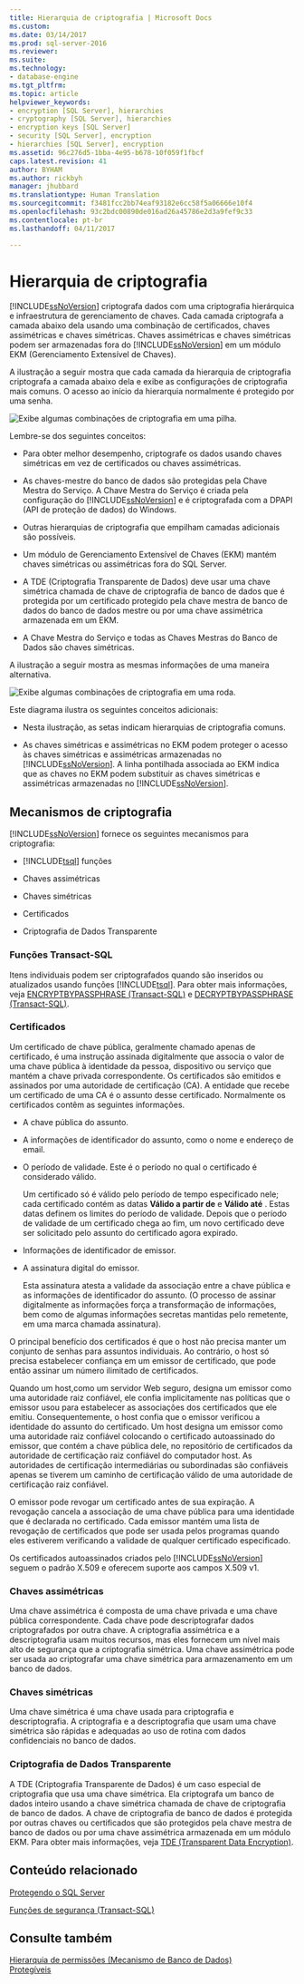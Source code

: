 ```yaml
---
title: Hierarquia de criptografia | Microsoft Docs
ms.custom: 
ms.date: 03/14/2017
ms.prod: sql-server-2016
ms.reviewer: 
ms.suite: 
ms.technology:
- database-engine
ms.tgt_pltfrm: 
ms.topic: article
helpviewer_keywords:
- encryption [SQL Server], hierarchies
- cryptography [SQL Server], hierarchies
- encryption keys [SQL Server]
- security [SQL Server], encryption
- hierarchies [SQL Server], encryption
ms.assetid: 96c276d5-1bba-4e95-b678-10f059f1fbcf
caps.latest.revision: 41
author: BYHAM
ms.author: rickbyh
manager: jhubbard
ms.translationtype: Human Translation
ms.sourcegitcommit: f3481fcc2bb74eaf93182e6cc58f5a06666e10f4
ms.openlocfilehash: 93c2bdc00890de016ad26a45786e2d3a9fef9c33
ms.contentlocale: pt-br
ms.lasthandoff: 04/11/2017

---
```

# <a name="encryption-hierarchy"></a>Hierarquia de criptografia
  [!INCLUDE[ssNoVersion](../../../includes/ssnoversion-md.md)] criptografa dados com uma criptografia hierárquica e infraestrutura de gerenciamento de chaves. Cada camada criptografa a camada abaixo dela usando uma combinação de certificados, chaves assimétricas e chaves simétricas. Chaves assimétricas e chaves simétricas podem ser armazenadas fora do [!INCLUDE[ssNoVersion](../../../includes/ssnoversion-md.md)] em um módulo EKM (Gerenciamento Extensível de Chaves).  
  
 A ilustração a seguir mostra que cada camada da hierarquia de criptografia criptografa a camada abaixo dela e exibe as configurações de criptografia mais comuns. O acesso ao início da hierarquia normalmente é protegido por uma senha.  
  
 ![Exibe algumas combinações de criptografia em uma pilha.](../../../relational-databases/security/encryption/media/encryption-hierarchy-stack.gif "Exibe algumas combinações de criptografia em uma pilha.")  
  
 Lembre-se dos seguintes conceitos:  
  
-   Para obter melhor desempenho, criptografe os dados usando chaves simétricas em vez de certificados ou chaves assimétricas.  
  
-   As chaves-mestre do banco de dados são protegidas pela Chave Mestra do Serviço. A Chave Mestra do Serviço é criada pela configuração do [!INCLUDE[ssNoVersion](../../../includes/ssnoversion-md.md)] e é criptografada com a DPAPI (API de proteção de dados) do Windows.  
  
-   Outras hierarquias de criptografia que empilham camadas adicionais são possíveis.  
  
-   Um módulo de Gerenciamento Extensível de Chaves (EKM) mantém chaves simétricas ou assimétricas fora do SQL Server.  
  
-   A TDE (Criptografia Transparente de Dados) deve usar uma chave simétrica chamada de chave de criptografia de banco de dados que é protegida por um certificado protegido pela chave mestra de banco de dados do banco de dados mestre ou por uma chave assimétrica armazenada em um EKM.  
  
-   A Chave Mestra do Serviço e todas as Chaves Mestras do Banco de Dados são chaves simétricas.  
  
 A ilustração a seguir mostra as mesmas informações de uma maneira alternativa.  
  
 ![Exibe algumas combinações de criptografia em uma roda.](../../../relational-databases/security/encryption/media/encryption-hierarchy-wheel.gif "Exibe algumas combinações de criptografia em uma roda.")  
  
 Este diagrama ilustra os seguintes conceitos adicionais:  
  
-   Nesta ilustração, as setas indicam hierarquias de criptografia comuns.  
  
-   As chaves simétricas e assimétricas no EKM podem proteger o acesso às chaves simétricas e assimétricas armazenadas no [!INCLUDE[ssNoVersion](../../../includes/ssnoversion-md.md)]. A linha pontilhada associada ao EKM indica que as chaves no EKM podem substituir as chaves simétricas e assimétricas armazenadas no [!INCLUDE[ssNoVersion](../../../includes/ssnoversion-md.md)].  
  
## <a name="encryption-mechanisms"></a>Mecanismos de criptografia  
 [!INCLUDE[ssNoVersion](../../../includes/ssnoversion-md.md)] fornece os seguintes mecanismos para criptografia:  
  
-   [!INCLUDE[tsql](../../../includes/tsql-md.md)] funções  
  
-   Chaves assimétricas  
  
-   Chaves simétricas  
  
-   Certificados  
  
-   Criptografia de Dados Transparente  
  
### <a name="transact-sql-functions"></a>Funções Transact-SQL  
 Itens individuais podem ser criptografados quando são inseridos ou atualizados usando funções [!INCLUDE[tsql](../../../includes/tsql-md.md)]. Para obter mais informações, veja [ENCRYPTBYPASSPHRASE &#40;Transact-SQL&#41;](../../../t-sql/functions/encryptbypassphrase-transact-sql.md) e [DECRYPTBYPASSPHRASE &#40;Transact-SQL&#41;](../../../t-sql/functions/decryptbypassphrase-transact-sql.md).  
  
### <a name="certificates"></a>Certificados  
 Um certificado de chave pública, geralmente chamado apenas de certificado, é uma instrução assinada digitalmente que associa o valor de uma chave pública à identidade da pessoa, dispositivo ou serviço que mantém a chave privada correspondente. Os certificados são emitidos e assinados por uma autoridade de certificação (CA). A entidade que recebe um certificado de uma CA é o assunto desse certificado. Normalmente os certificados contêm as seguintes informações.  
  
-   A chave pública do assunto.  
  
-   A informações de identificador do assunto, como o nome e endereço de email.  
  
-   O período de validade. Este é o período no qual o certificado é considerado válido.  
  
     Um certificado só é válido pelo período de tempo especificado nele; cada certificado contém as datas **Válido a partir de** e **Válido até** . Estas datas definem os limites do período de validade. Depois que o período de validade de um certificado chega ao fim, um novo certificado deve ser solicitado pelo assunto do certificado agora expirado.  
  
-   Informações de identificador de emissor.  
  
-   A assinatura digital do emissor.  
  
     Esta assinatura atesta a validade da associação entre a chave pública e as informações de identificador do assunto. (O processo de assinar digitalmente as informações força a transformação de informações, bem como de algumas informações secretas mantidas pelo remetente, em uma marca chamada assinatura).  
  
 O principal benefício dos certificados é que o host não precisa manter um conjunto de senhas para assuntos individuais. Ao contrário, o host só precisa estabelecer confiança em um emissor de certificado, que pode então assinar um número ilimitado de certificados.  
  
 Quando um host,como um servidor Web seguro, designa um emissor como uma autoridade raiz confiável, ele confia implicitamente nas políticas que o emissor usou para estabelecer as associações dos certificados que ele emitiu. Consequentemente, o host confia que o emissor verificou a identidade do assunto do certificado. Um host designa um emissor como uma autoridade raiz confiável colocando o certificado autoassinado do emissor, que contém a chave pública dele, no repositório de certificados da autoridade de certificação raiz confiável do computador host. As autoridades de certificação intermediárias ou subordinadas são confiáveis apenas se tiverem um caminho de certificação válido de uma autoridade de certificação raiz confiável.  
  
 O emissor pode revogar um certificado antes de sua expiração. A revogação cancela a associação de uma chave pública para uma identidade que é declarada no certificado. Cada emissor mantém uma lista de revogação de certificados que pode ser usada pelos programas quando eles estiverem verificando a validade de qualquer certificado especificado.  
  
 Os certificados autoassinados criados pelo [!INCLUDE[ssNoVersion](../../../includes/ssnoversion-md.md)] seguem o padrão X.509 e oferecem suporte aos campos X.509 v1.  
  
### <a name="asymmetric-keys"></a>Chaves assimétricas  
 Uma chave assimétrica é composta de uma chave privada e uma chave pública correspondente. Cada chave pode descriptografar dados criptografados por outra chave. A criptografia assimétrica e a descriptografia usam muitos recursos, mas eles fornecem um nível mais alto de segurança que a criptografia simétrica. Uma chave assimétrica pode ser usada ao criptografar uma chave simétrica para armazenamento em um banco de dados.  
  
### <a name="symmetric-keys"></a>Chaves simétricas  
 Uma chave simétrica é uma chave usada para criptografia e descriptografia. A criptografia e a descriptografia que usam uma chave simétrica são rápidas e adequadas ao uso de rotina com dados confidenciais no banco de dados.  
  
### <a name="transparent-data-encryption"></a>Criptografia de Dados Transparente  
 A TDE (Criptografia Transparente de Dados) é um caso especial de criptografia que usa uma chave simétrica. Ela criptografa um banco de dados inteiro usando a chave simétrica chamada de chave de criptografia de banco de dados. A chave de criptografia de banco de dados é protegida por outras chaves ou certificados que são protegidos pela chave mestra de banco de dados ou por uma chave assimétrica armazenada em um módulo EKM. Para obter mais informações, veja [TDE &#40;Transparent Data Encryption&#41;](../../../relational-databases/security/encryption/transparent-data-encryption-tde.md).  
  
## <a name="related-content"></a>Conteúdo relacionado  
 [Protegendo o SQL Server](../../../relational-databases/security/securing-sql-server.md)  
  
 [Funções de segurança &#40;Transact-SQL&#41;](../../../t-sql/functions/security-functions-transact-sql.md)  
  
## <a name="see-also"></a>Consulte também  
 [Hierarquia de permissões &#40;Mecanismo de Banco de Dados&#41;](../../../relational-databases/security/permissions-hierarchy-database-engine.md)   
 [Protegíveis](../../../relational-databases/security/securables.md)  
  
  
